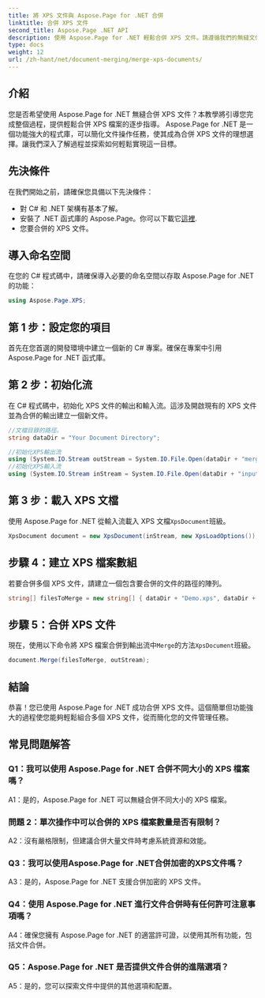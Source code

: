 ```yaml
---
title: 將 XPS 文件與 Aspose.Page for .NET 合併
linktitle: 合併 XPS 文件
second_title: Aspose.Page .NET API
description: 使用 Aspose.Page for .NET 輕鬆合併 XPS 文件。請遵循我們的無縫文件管理逐步指南。
type: docs
weight: 12
url: /zh-hant/net/document-merging/merge-xps-documents/
---
```

## 介紹

您是否希望使用 Aspose.Page for .NET 無縫合併 XPS 文件？本教學將引導您完成整個過程，提供輕鬆合併 XPS 檔案的逐步指導。 Aspose.Page for .NET 是一個功能強大的程式庫，可以簡化文件操作任務，使其成為合併 XPS 文件的理想選擇。讓我們深入了解過程並探索如何輕鬆實現這一目標。

## 先決條件

在我們開始之前，請確保您具備以下先決條件：

- 對 C# 和 .NET 架構有基本了解。
- 安裝了 .NET 函式庫的 Aspose.Page。你可以下載它[這裡](https://releases.aspose.com/page/net/).
- 您要合併的 XPS 文件。

## 導入命名空間

在您的 C# 程式碼中，請確保導入必要的命名空間以存取 Aspose.Page for .NET 的功能：

```csharp
using Aspose.Page.XPS;
```

## 第 1 步：設定您的項目

首先在您首選的開發環境中建立一個新的 C# 專案。確保在專案中引用 Aspose.Page for .NET 函式庫。

## 第 2 步：初始化流

在 C# 程式碼中，初始化 XPS 文件的輸出和輸入流。這涉及開啟現有的 XPS 文件並為合併的輸出建立一個新文件。

```csharp
//文檔目錄的路徑。
string dataDir = "Your Document Directory";

//初始化XPS輸出流
using (System.IO.Stream outStream = System.IO.File.Open(dataDir + "mergedXPSfiles.xps", System.IO.FileMode.OpenOrCreate, System.IO.FileAccess.Write))
//初始化XPS輸入流
using (System.IO.Stream inStream = System.IO.File.Open(dataDir + "input.xps", System.IO.FileMode.Open))
```

## 第 3 步：載入 XPS 文檔

使用 Aspose.Page for .NET 從輸入流載入 XPS 文檔`XpsDocument`班級。

```csharp
XpsDocument document = new XpsDocument(inStream, new XpsLoadOptions());
```

## 步驟 4：建立 XPS 檔案數組

若要合併多個 XPS 文件，請建立一個包含要合併的文件的路徑的陣列。

```csharp
string[] filesToMerge = new string[] { dataDir + "Demo.xps", dataDir + "sample.xps" };
```

## 步驟 5：合併 XPS 文件

現在，使用以下命令將 XPS 檔案合併到輸出流中`Merge`的方法`XpsDocument`班級。

```csharp
document.Merge(filesToMerge, outStream);
```

## 結論

恭喜！您已使用 Aspose.Page for .NET 成功合併 XPS 文件。這個簡單但功能強大的過程使您能夠輕鬆組合多個 XPS 文件，從而簡化您的文件管理任務。

## 常見問題解答

### Q1：我可以使用 Aspose.Page for .NET 合併不同大小的 XPS 檔案嗎？

A1：是的，Aspose.Page for .NET 可以無縫合併不同大小的 XPS 檔案。

### 問題 2：單次操作中可以合併的 XPS 檔案數量是否有限制？

A2：沒有嚴格限制，但建議合併大量文件時考慮系統資源和效能。

### Q3：我可以使用Aspose.Page for .NET合併加密的XPS文件嗎？

A3：是的，Aspose.Page for .NET 支援合併加密的 XPS 文件。

### Q4：使用 Aspose.Page for .NET 進行文件合併時有任何許可注意事項嗎？

A4：確保您擁有 Aspose.Page for .NET 的適當許可證，以使用其所有功能，包括文件合併。

### Q5：Aspose.Page for .NET 是否提供文件合併的進階選項？

A5：是的，您可以探索文件中提供的其他選項和配置。